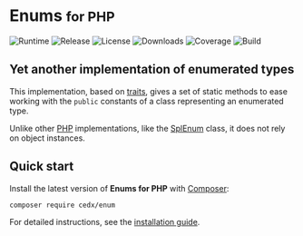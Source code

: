 # Enums <small>for PHP</small>
![Runtime](https://img.shields.io/packagist/php-v/cedx/enum.svg) ![Release](https://img.shields.io/packagist/v/cedx/enum.svg) ![License](https://img.shields.io/packagist/l/cedx/enum.svg) ![Downloads](https://img.shields.io/packagist/dt/cedx/enum.svg) ![Coverage](https://coveralls.io/repos/github/cedx/enum.php/badge.svg) ![Build](https://github.com/cedx/enum.php/workflows/build/badge.svg)

## Yet another implementation of enumerated types
This implementation, based on [traits](https://www.php.net/manual/en/language.oop5.traits.php), gives a set of static methods to ease working with the `public` constants of a class representing an enumerated type.

Unlike other [PHP](https://www.php.net) implementations, like the [SplEnum](https://www.php.net/manual/en/class.splenum.php) class, it does not rely on object instances.

## Quick start
Install the latest version of **Enums for PHP** with [Composer](https://getcomposer.org):

```shell
composer require cedx/enum
```

For detailed instructions, see the [installation guide](installation.md).

